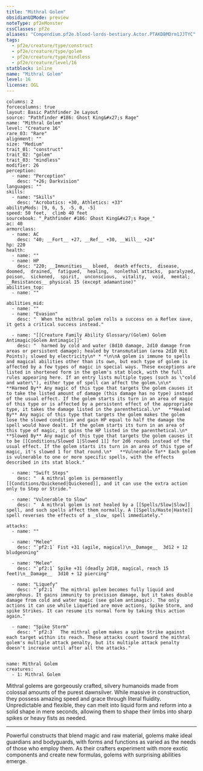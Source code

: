 ```yaml
---
title: "Mithral Golem"
obsidianUIMode: preview
noteType: pf2eMonster
cssClasses: pf2e
aliases: "Compendium.pf2e.blood-lords-bestiary.Actor.PTAKDBMDrm1JJTYC" 
tags:
  - pf2e/creature/type/construct
  - pf2e/creature/type/golem
  - pf2e/creature/type/mindless
  - pf2e/creature/level/16
statblock: inline
name: "Mithral Golem"
level: 16
license: OGL
---
```


```statblock
columns: 2
forcecolumns: true
layout: Basic Pathfinder 2e Layout
source: "Pathfinder #186: Ghost King&#x27;s Rage"
name: "Mithral Golem"
level: "Creature 16"
rare_03: "Rare"
alignment: ""
size: "Medium"
trait_01: "construct"
trait_02: "golem"
trait_03: "mindless"
modifier: 26
perception:
  - name: "Perception"
    desc: "+26; Darkvision"
languages: ""
skills:
  - name: "Skills"
    desc: "Acrobatics: +30, Athletics: +33"
abilityMods: [9, 6, 5, -5, 0, -5]
speed: 50 feet,  climb 40 feet
sourcebook: "_Pathfinder #186: Ghost King&#x27;s Rage_"
ac: 40
armorclass:
  - name: AC
    desc: "40; __Fort__ +27, __Ref__ +30, __Will__ +24"
hp: 220
health:
  - name: ""
  - name: HP
    desc: "220; __Immunities__  bleed,  death effects,  disease,  doomed,  drained,  fatigued,  healing,  nonlethal attacks,  paralyzed,  poison,  sickened,  spirit,  unconscious,  vitality,  void,  mental; __Resistances__ physical 15 (except adamantine)"
abilities_top:
  - name: ""

abilities_mid:
  - name: ""
  - name: "Evasion"
    desc: "  When the mithral golem rolls a success on a Reflex save, it gets a critical success instead."

  - name: "[[Creature Family Ability Glossary/(Golem) Golem Antimagic|Golem Antimagic]]"
    desc: "  harmed by cold and water (8d10 damage, 2d10 damage from areas or persistent damage); healed by transmutation (area 2d10 Hit Points); slowed by electricity\n* * *\n\nA golem is immune to spells and magical abilities other than its own, but each type of golem is affected by a few types of magic in special ways. These exceptions are listed in shortened form in the golem's stat block, with the full rules appearing here. If an entry lists multiple types (such as \"cold and water\"), either type of spell can affect the golem.\n\n*   **Harmed By** Any magic of this type that targets the golem causes it to take the listed amount of damage (this damage has no type) instead of the usual effect. If the golem starts its turn in an area of magic of this type or is affected by a persistent effect of the appropriate type, it takes the damage listed in the parenthetical.\n*   **Healed By** Any magic of this type that targets the golem makes the golem lose the slowed condition and gain HP equal to half the damage the spell would have dealt. If the golem starts its turn in an area of this type of magic, it gains the HP listed in the parenthetical.\n*   **Slowed By** Any magic of this type that targets the golem causes it to be [[Conditions/Slowed 1|Slowed 1]] for 2d6 rounds instead of the usual effect. If the golem starts its turn in an area of this type of magic, it's slowed 1 for that round.\n*   **Vulnerable To** Each golem is vulnerable to one or more specific spells, with the effects described in its stat block."

  - name: "Swift Steps"
    desc: "  A mithral golem is permanently [[Conditions/Quickened|Quickened]], and it can use the extra action only to Step or Stride."

  - name: "Vulnerable to Slow"
    desc: "  A mithral golem is not healed by a [[Spells/Slow|Slow]] spell, and such spells affect them normally. A [[Spells/Haste|Haste]] spell reverses the effects of a _slow_ spell immediately."

attacks:
  - name: ""

  - name: "Melee"
    desc: "`pf2:1` Fist +31 (agile, magical)\n__Damage__  3d12 + 12 bludgeoning"

  - name: "Melee"
    desc: "`pf2:1` Spike +31 (deadly 2d10, magical, reach 15 feet)\n__Damage__  3d10 + 12 piercing"

  - name: "Liquefy"
    desc: "`pf2:1`  The mithral golem becomes fully liquid and amorphous. It gains immunity to precision damage, but it takes double damage from cold and water magic (see golem antimagic). The only actions it can use while Liquefied are move actions, Spike Storm, and spike Strikes. It can resume its normal form by taking this action again."

  - name: "Spike Storm"
    desc: "`pf2:3`  The mithral golem makes a spike Strike against each target within its reach. These attacks count toward the mithral golem's multiple attack penalty, but its multiple attack penalty doesn't increase until after all the attacks."
 
```

```encounter-table
name: Mithral Golem
creatures:
  - 1: Mithral Golem
```



Mithral golems are gorgeously crafted, silvery humanoids made from colossal amounts of the purest dawnsilver. While massive in construction, they possess amazing speed and grace through literal fluidity. Unpredictable and flexible, they can melt into liquid form and reform into a solid shape in mere seconds, allowing them to shape their limbs into sharp spikes or heavy fists as needed.

* * *

Powerful constructs that blend magic and raw material, golems make ideal guardians and bodyguards, with forms and functions as varied as the needs of those who employ them. As their crafters experiment with more exotic components and create new formulas, golems with surprising abilities emerge.
